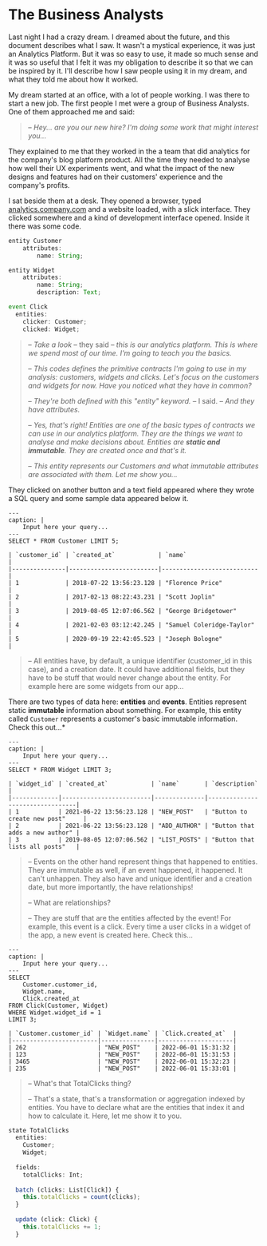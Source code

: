 # The Business Analysts

Last night I had a crazy dream. I dreamed about the future, and this document describes what I saw. It wasn't a mystical experience, it was just an Analytics Platform. But it was so easy to use, it made so much sense and it was so useful that I felt it was my obligation to describe it so that we can be inspired by it. I'll describe how I saw people using it in my dream, and what they told me about how it worked.

My dream started at an office, with a lot of people working. I was there to start a new job. The first people I met were a group of Business Analysts. One of them approached me and said:

>– *Hey... are you our new hire? I'm doing some work that might interest you...*

They explained to me that they worked in the a team that did analytics for the company's blog platform product. All the time they needed to analyse how well their UX experiments went, and what the impact of the new designs and features had on their customers' experience and the company's profits.

I sat beside them at a desk. They opened a browser, typed [analytics.company.com](http://analytics.company.com) and a website loaded, with a slick interface. They clicked somewhere and a kind of development interface opened. Inside it there was some code.

```js
entity Customer
    attributes:
        name: String;

entity Widget
    attributes:
        name: String;
        description: Text;

event Click 
  entities:
    clicker: Customer;
    clicked: Widget;
```

>– *Take a look* – they said – *this is our analytics platform. This is where we spend most of our time. I'm going to teach you the basics.*
>
>– *This codes defines the primitive contracts I'm going to use in my analysis: customers, widgets and clicks. Let's focus on the customers and widgets for now. Have you noticed what they have in common?*
>
>– *They're both defined with this "entity" keyword.* – I said. – *And they have attributes.*
>
>– *Yes, that's right! Entities are one of the basic types of contracts we can use in our analytics platform. They are the things we want to analyse and make decisions about. Entities are **static and immutable**. They are created once and that's it.*
>
>– *This entity represents our Customers and what immutable attributes are associated with them. Let me show you...*

They clicked on another button and a text field appeared where they wrote a SQL query and some sample data appeared below it.

```{code-block} sql
---
caption: |
    Input here your query...
---
SELECT * FROM Customer LIMIT 5;
```

```{table}
| `customer_id` | `created_at`            | `name`                    |
|---------------|-------------------------|---------------------------|
| 1             | 2018-07-22 13:56:23.128 | "Florence Price"          |
| 2             | 2017-02-13 08:22:43.231 | "Scott Joplin"            |
| 3             | 2019-08-05 12:07:06.562 | "George Bridgetower"      |
| 4             | 2021-02-03 03:12:42.245 | "Samuel Coleridge-Taylor" |
| 5             | 2020-09-19 22:42:05.523 | "Joseph Bologne"          |
```

>– All entities have, by default, a unique identifier (customer_id in this case), and a creation date. It could have additional fields, but they have to be stuff that would never change about the entity. For example here are some widgets from our app...

There are two types of data here: **entities** and **events**. Entities represent static **immutable** information about something. For example, this entity called `Customer` represents a customer's basic immutable information. Check this out...*


```{code-block} sql
---
caption: |
    Input here your query...
---
SELECT * FROM Widget LIMIT 3;
```

```{table}
| `widget_id` | `created_at`            | `name`       | `description`                   |
|-------------|-------------------------|--------------|---------------------------------|
| 1           | 2021-06-22 13:56:23.128 | "NEW_POST"   | "Button to create new post"     |
| 2           | 2021-06-22 13:56:23.128 | "ADD_AUTHOR" | "Button that adds a new author" |
| 3           | 2019-08-05 12:07:06.562 | "LIST_POSTS" | "Button that lists all posts"   |
```

>– Events on the other hand represent things that happened to entities. They are immutable as well, if an event happened, it happened. It can't unhappen. They also have and unique identifier and a creation date, but more importantly, the have relationships!
>
>– What are relationships?
>
>– They are stuff that are the entities affected by the event! For example, this event is a click. Every time a user clicks in a widget of the app, a new event is created here. Check this…


```{code-block} sql
---
caption: |
    Input here your query...
---
SELECT 
    Customer.customer_id,
    Widget.name,
    Click.created_at
FROM Click(Customer, Widget)
WHERE Widget.widget_id = 1
LIMIT 3;
```

```{table}
| `Customer.customer_id` | `Widget.name` | `Click.created_at`  |
|------------------------|---------------|---------------------|
| 262                    | "NEW_POST"    | 2022-06-01 15:31:32 |
| 123                    | "NEW_POST"    | 2022-06-01 15:31:53 |
| 3465                   | "NEW_POST"    | 2022-06-01 15:32:23 |
| 235                    | "NEW_POST"    | 2022-06-01 15:33:01 |
```

>– What's that TotalClicks thing?
>
>– That's a state, that's a transformation or aggregation indexed by entities. You have to declare what are the entities that index it and how to calculate it. Here, let me show it to you.

```js
state TotalClicks
  entities: 
    Customer; 
    Widget;
  
  fields:
    totalClicks: Int;
  
  batch (clicks: List[Click]) {
    this.totalClicks = count(clicks);
  }
  
  update (click: Click) {
    this.totalClicks += 1;
  }
```

